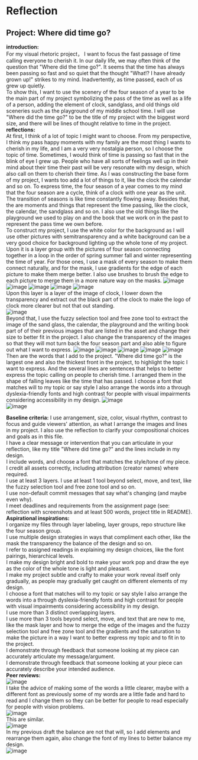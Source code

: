 # Reflection
## Project: Where did time go?
**introduction:**  
For my visual rhetoric project， I want to focus the fast passage of time calling everyone to cherish it. In our daily life, we may often think of the question that "Where did the time go?". It seems that the time has always been passing so fast and so quiet that the thought "What!? I have already grown up!" strikes to my mind. Inadvertently, as time passed, each of us grew up quietly.  
To show this, I want to use the scenery of the four season of a year to be the main part of my project symbolizing the pass of the time as well as a life of a person, adding the element of clock, sandglass, and old things old sceneries such as the playground of my middle school time. I will use "Where did the time go?" to be the title of my project with the biggest word size, and there will be lines of thought relative to time in the project.  
**reflections:**  
At first, I think of a lot of topic I might want to choose. From my perspective, I think my pass happy moments with my family are the most thing I wants to cherish in my life, and I am a very very nostalgia person, so I choose the topic of time. Sometimes, I would think of time is passing so fast that in the blink of eye I grew up. People who have all sorts of feelings well up in their mind about their time their past will be very resonate with my design, which also call on them to cherish their time. As I was constructing the base form of my project, I wants too add a lot of things to it, like the clock the calendar and so on. To express time, the four season of a year comes to my mind that the four season are a cycle, think of a clock with one year as the unit. The transition of seasons is like time constantly flowing away. Besides that, the are moments and things that represent the time passing, like the clock, the calendar, the sandglass and so on. I also use the old things like the playground we used to play on and the book that we work on in the past to represent the pass time we own before.  
To construct my project, I use the white color for the background as I will use other pictures with semitransparency and a white background can be a very good choice for background lighting up the whole tone of my project. Upon it is a layer group with the pictures of four season connecting together in a loop in the order of spring summer fall and winter representing the time of year. For those ones, I use a mask of every season to make them connect naturally, and for the mask, I use gradients for the edge of each picture to make them merge better. I also use brushes to brush the edge to each picture to merge them in a more nature way on the masks.
![image](https://github.com/user-attachments/assets/d7dec65d-2615-4fd5-a9bc-bfa5c0a9308e)
![image](https://github.com/user-attachments/assets/07c00481-d320-4d68-b71c-fec4b664bd17)
![image](https://github.com/user-attachments/assets/a8b3ea79-a343-4dd8-ba39-c0b0bec7644a)
![image](https://github.com/user-attachments/assets/51f9cfce-a4fa-48f8-9358-6f4e1a9c50f1)
![image](https://github.com/user-attachments/assets/8aa63e01-6aaa-4ca3-8fc4-334e5259bc01)  
Upon this layer is a layer of the image of clock, I lower down the transparency and extract out the black part of the clock to make the logo of clock more clearer but not that out standing.  
![image](https://github.com/user-attachments/assets/cf95b45b-5928-4dc4-ac7a-36ff2aded68e)  
Beyond that, I use the fuzzy selection tool and free zone tool to extract the image of the sand glass, the calendar, the playground and the writing book part of of their previous images that are listed in the asset and change their size to better fit in the project. I also change the transparency of the images so that they will mot turn back the four season part and also able to figure out what I want to express.
![image](https://github.com/user-attachments/assets/041b955f-41ad-4195-96ed-56515f18c0a1)
![image](https://github.com/user-attachments/assets/2cbb23c5-0537-4269-9b1d-9d26d5f86427)
![image](https://github.com/user-attachments/assets/e814d8f6-b895-4fda-b8d2-cae776477feb)
![image](https://github.com/user-attachments/assets/ab2e7a72-f21f-438e-8fd9-ed90311bfa75)
![image](https://github.com/user-attachments/assets/a4c18771-adb1-42c4-ab88-4a07ea3edee0)  
Then are the words that I add to the project. "Where did time go?" is the largest one and also the thickest front in the project, to highlight the topic I want to express. And the several lines are sentences that helps to better express the topic calling on people to cherish time. I arranged them in the shape of falling leaves like the time that has passed. I choose a font that matches will to my topic or say style I also arrange the words into a through dyslexia-friendly fonts and high contrast for people with visual impairments considering accessibility in my design.
![image](https://github.com/user-attachments/assets/c80a9b27-3022-4629-90c3-8028ba9eaa33)  
![image](https://github.com/user-attachments/assets/a7893449-1ed1-4c56-8c5b-f31b2fcbdc0c)

**Baseline criteria:**
I use arrangement, size, color, visual rhythm, contrast to focus and guide viewers' attention, as what I arrange the images and lines in my project. I also use the reflection to clarify your compositional choices and goals as in this file.  
I have a clear message or intervention that you can articulate in your reflection, like my title "Where did time go?" and the lines include in my design.  
I include words, and choose a font that matches the style/tone of my piece.  
I credit all assets correctly, including attribution (creator names) where required.  
I use at least 3 layers.
I use at least 1 tool beyond select, move, and text, like the fuzzy selection tool and free zone tool and so on.  
I use non-default commit messages that say what's changing (and maybe even why).  
I meet deadlines and requirements from the assignment page (see: reflection with screenshots and at least 500 words, project title in README).  
**Aspirational inspirations:**  
I organize my files through layer labeling, layer groups, repo structure like the four season group.  
I use multiple design strategies in ways that compliment each other, like the mask the transparency the balance of the design and so on.  
I refer to assigned readings in explaining my design choices, like the font pairings, hierarchical levels.  
I make my design bright and bold to make your work pop and draw the eye as the color of the whole tone is light and pleasant.  
I make my project subtle and crafty to make your work reveal itself only gradually, as people may gradually get caught on different elements of my design.  
I choose a font that matches will to my topic or say style I also arrange the words into a through dyslexia-friendly fonts and high contrast for people with visual impairments considering accessibility in my design.  
I use more than 3 distinct overlapping layers.  
I use more than 3 tools beyond select, move, and text that are new to me, like the mask layer and how to merge the edge of the images and the fuzzy selection tool and free zone tool and the gradients and the saturation to make the picture in a way I want to better express my topic and to fit in to the project.  
I demonstrate through feedback that someone looking at my piece can accurately articulate my message/argument.  
I demonstrate through feedback that someone looking at your piece can accurately describe your intended audience.  
**Peer reviews:**  
![image](https://github.com/user-attachments/assets/e17ec240-ced2-4f46-ac5a-5f037d0f61f2)  
I take the advice of making some of the words a little clearer, maybe with a different font as previously some of my words are a little fade and hard to read and I change them so they can be better for people to read especially for people with vision problems.  
![image](https://github.com/user-attachments/assets/8dc1432d-3d23-4530-81a1-923463fe798f)  
This are similar.  
![image](https://github.com/user-attachments/assets/7da1fc27-5389-4f0a-b9a0-098abff01bec)  
In my previous draft the balance are not that will, so I add elements and rearrange them again, also change the font of my lines to better balance my design.  
![image](https://github.com/user-attachments/assets/826b2192-6c8e-4512-bf3a-5896c7cc910b)















